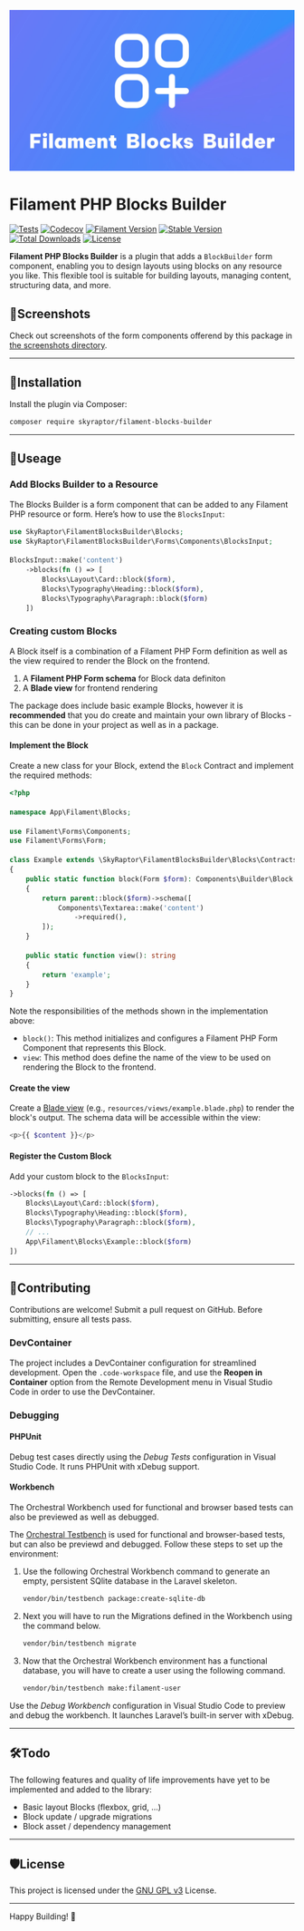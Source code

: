 ![Filament Blocks Builder Thumbnail](./docs/assets/thumbnail.jpg)
# Filament PHP Blocks Builder
[![Tests](https://github.com/bumbummen99/filament-blocks-builder/actions/workflows/tests.yml/badge.svg)](https://github.com/bumbummen99/filament-blocks-builder/actions/workflows/tests.yml)
[![Codecov](https://codecov.io/github/bumbummen99/filament-blocks-builder/graph/badge.svg?token=CQUDGFF150)](https://codecov.io/github/bumbummen99/filament-blocks-builder)
[![Filament Version](https://img.shields.io/packagist/dependency-v/skyraptor/filament-blocks-builder/filament%2Fforms?label=filament)](https://github.com/filamentphp/filament/)
[![Stable Version](https://img.shields.io/packagist/v/skyraptor/filament-blocks-builder?label=stable)](https://packagist.org/packages/skyraptor/filament-blocks-builder)
[![Total Downloads](https://img.shields.io/packagist/dt/skyraptor/filament-blocks-builder)](https://packagist.org/packages/skyraptor/filament-blocks-builder)
[![License](https://img.shields.io/github/license/bumbummen99/filament-blocks-builder)](https://github.com/bumbummen99/filament-blocks-builder/blob/master/LICENSE)

**Filament PHP Blocks Builder** is a plugin that adds a `BlockBuilder` form component, enabling you to design layouts using blocks on any resource you like. This flexible tool is suitable for building layouts, managing content, structuring data, and more.

## 📸Screenshots
Check out screenshots of the form components offerend by this package in [the screenshots directory](https://github.com/bumbummen99/filament-blocks-builder/blob/master/docs/SCREENSHOTS.md).

---

## 🚀Installation
Install the plugin via Composer:
```sh
composer require skyraptor/filament-blocks-builder
```

---

## 📘Useage
### Add Blocks Builder to a Resource
The Blocks Builder is a form component that can be added to any Filament PHP resource or form. Here’s how to use the `BlocksInput`:
```php
use SkyRaptor\FilamentBlocksBuilder\Blocks;
use SkyRaptor\FilamentBlocksBuilder\Forms\Components\BlocksInput;

BlocksInput::make('content')
    ->blocks(fn () => [
        Blocks\Layout\Card::block($form),
        Blocks\Typography\Heading::block($form),
        Blocks\Typography\Paragraph::block($form)
    ])
```

### Creating custom Blocks
A Block itself is a combination of a Filament PHP Form definition as well as the view required to render the Block on the frontend.
1. A **Filament PHP Form schema** for Block data definiton
2. A **Blade view** for frontend rendering

The package does include basic example Blocks, however it is **recommended** that you do create and maintain 
your own library of Blocks - this can be done in your project as well as in a package.

#### Implement the Block
Create a new class for your Block, extend the `Block` Contract and implement the required methods:
```php
<?php

namespace App\Filament\Blocks;

use Filament\Forms\Components;
use Filament\Forms\Form;

class Example extends \SkyRaptor\FilamentBlocksBuilder\Blocks\Contracts\Block
{
    public static function block(Form $form): Components\Builder\Block
    {
        return parent::block($form)->schema([
            Components\Textarea::make('content')
                ->required(),
        ]);
    }

    public static function view(): string
    {
        return 'example';
    }
}
```
Note the responsibilities of the methods shown in the implementation above:
- `block()`: This method initializes and configures a Filament PHP Form Component that represents this Block.
- `view`: This method does define the name of the view to be used on rendering the Block to the frontend.

#### Create the view
Create a [Blade view](https://laravel.com/docs/11.x/views) (e.g., `resources/views/example.blade.php`) to render the block's output. The schema data will be accessible within the view:
```php
<p>{{ $content }}</p>
```

#### Register the Custom Block
Add your custom block to the `BlocksInput`:
```php
->blocks(fn () => [
    Blocks\Layout\Card::block($form),
    Blocks\Typography\Heading::block($form),
    Blocks\Typography\Paragraph::block($form),
    // ...
    App\Filament\Blocks\Example::block($form)
])
```

---

## 🤝Contributing
Contributions are welcome! Submit a pull request on GitHub. Before submitting, ensure all tests pass.

### DevContainer
The project includes a DevContainer configuration for streamlined development. Open the `.code-workspace` file, and use the **Reopen in Container** option from the Remote Development menu in Visual Studio Code in order to use the DevContainer.

### Debugging
#### PHPUnit
Debug test cases directly using the *Debug Tests* configuration in Visual Studio Code. It runs PHPUnit with xDebug support.

#### Workbench
The Orchestral Workbench used for functional and browser based tests can also be previewed as well as debugged.

The [Orchestral Testbench](https://github.com/orchestral/testbench) is used for functional and browser-based tests, but can also be previewd and debugged. Follow these steps to set up the environment:

1. Use the following Orchestral Workbench command to generate an empty, persistent SQlite database in the Laravel skeleton.
   ```bash
   vendor/bin/testbench package:create-sqlite-db
   ```

2. Next you will have to run the Migrations defined in the Workbench using the command below.
   ```bash
   vendor/bin/testbench migrate
   ```

4. Now that the Orchestral Workbench environment has a functional database, you will have to create a user using the following command.
   ```bash
   vendor/bin/testbench make:filament-user
   ```

Use the *Debug Workbench* configuration in Visual Studio Code to preview and debug the workbench. It launches Laravel’s built-in server with xDebug.

---

## 🛠Todo
The following features and quality of life improvements have yet to be implemented and added to the library:
- Basic layout Blocks (flexbox, grid, ...)
- Block update / upgrade migrations
- Block asset / dependency management

---

## 🛡️License
This project is licensed under the [GNU GPL v3](https://github.com/bumbummen99/filament-blocks-builder/blob/master/LICENSE) License.

---

Happy Building! 🎉
